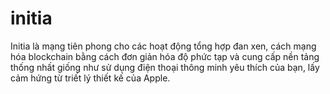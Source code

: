 # initia
Initia là mạng tiên phong cho các hoạt động tổng hợp đan xen, cách mạng hóa blockchain bằng cách đơn giản hóa độ phức tạp và cung cấp nền tảng thống nhất giống như sử dụng điện thoại thông minh yêu thích của bạn, lấy cảm hứng từ triết lý thiết kế của Apple.

